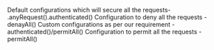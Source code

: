  Default configurations which will secure all the requests- .anyRequest().authenticated()
Configuration to deny all the requests - denayAll()
Custom configurations as per our requirement - authenticated()/permitAll()
Configuration to permit all the requests -permitAll()